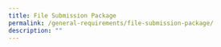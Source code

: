 ```yaml
---
title: File Submission Package
permalink: /general-requirements/file-submission-package/
description: ""
---
```

